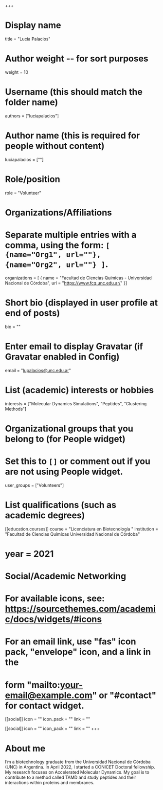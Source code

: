 +++
# Display name
title = "Lucia Palacios"

# Author weight -- for sort purposes
weight = 10

# Username (this should match the folder name)
authors = ["luciapalacios"]

# Author name (this is required for people without content)
luciapalacios = [""]

# Role/position
role = "Volunteer"

# Organizations/Affiliations
#   Separate multiple entries with a comma, using the form: `[ {name="Org1", url=""}, {name="Org2", url=""} ]`.
organizations = [ { name = "Facultad de Ciencias Químicas - Universidad Nacional de Córdoba", url = "https://www.fcq.unc.edu.ar/" }]

# Short bio (displayed in user profile at end of posts)
bio = ""

# Enter email to display Gravatar (if Gravatar enabled in Config)
email = "lupalacios@unc.edu.ar"

# List (academic) interests or hobbies
interests = ["Molecular Dynamics Simulations", "Peptides", "Clustering Methods"]

# Organizational groups that you belong to (for People widget)
#   Set this to `[]` or comment out if you are not using People widget.
user_groups = ["Volunteers"]

# List qualifications (such as academic degrees)

[[education.courses]]
course = "Licenciatura en Biotecnología "
institution = "Facultad de Ciencias Químicas Universidad Nacional de Córdoba"
# year = 2021

# Social/Academic Networking
# For available icons, see: https://sourcethemes.com/academic/docs/widgets/#icons
#   For an email link, use "fas" icon pack, "envelope" icon, and a link in the
#   form "mailto:your-email@example.com" or "#contact" for contact widget.

[[social]]
  icon = ""
  icon_pack = ""
  link = ""

[[social]]
  icon = ""
  icon_pack = ""
  link = ""
+++

# About me 

I’m a biotechnology graduate from the Universidad Nacional de Córdoba (UNC) in Argentina. In April 2022, I started a CONICET Doctoral fellowship. My research focuses on Accelerated Molecular Dynamics. My goal is to contribute to a method called TAMD and study peptides and their interactions within proteins and membranes.
